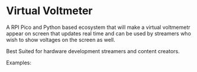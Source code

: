 # Virtual Voltmeter
A RPI Pico and Python based ecosystem that will make a virtual voltmemetr appear on screen that updates real time and can be used by streamers  who wish to show voltages on the screen as well. 

Best Suited for hardware development streamers and content creators. 

Examples:


